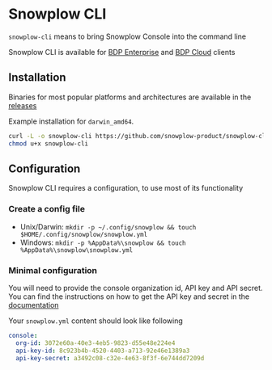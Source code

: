 # Snowplow CLI

`snowplow-cli` means to bring Snowplow Console into the command line

<!-- TODO: Add screenshot -->

Snowplow CLI is available for [BDP Enterprise](https://docs.snowplow.io/docs/getting-started-on-bdp/private-managed-cloud/) and [BDP Cloud](https://docs.snowplow.io/docs/getting-started-on-bdp/cloud/) clients

<!-- ## Documentation -->
<!-- TODO: Add docs link-->

## Installation
Binaries for most popular platforms and architectures are available in the [releases](https://github.com/snowplow-product/snowplow-cli/releases)

Example installation for `darwin_amd64`.

```bash
curl -L -o snowplow-cli https://github.com/snowplow-product/snowplow-cli/releases/latest/download/snowplow-cli_darwin_amd64
chmod u+x snowplow-cli
```

## Configuration
Snowplow CLI requires a configuration, to use most of its functionality

### Create a config file
- Unix/Darwin: `mkdir -p ~/.config/snowplow && touch $HOME/.config/snowplow/snowplow.yml`
- Windows: `mkdir -p %AppData%\snowplow && touch %AppData%\snowplow\snowplow.yml`

### Minimal configuration
You will need to provide the console organization id, API key and API secret.
You can find the instructions on how to get the API key and secret in the [documentation](https://docs.snowplow.io/docs/using-the-snowplow-console/managing-console-api-authentication/#credentials-ui-v3)

Your `snowplow.yml` content should look like following
```yaml
console:
  org-id: 3072e60a-40e3-4eb5-9823-d55e48e224e4
  api-key-id: 8c923b4b-4520-4403-a713-92e46e1389a3
  api-key-secret: a3492c08-c32e-4e63-8f3f-6e744dd7209d
```
